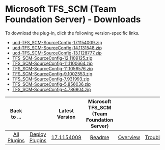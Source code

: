 
# Microsoft TFS_SCM (Team Foundation Server) - Downloads

To download the plug-in, click the following version-specific links.

- [ucd-TFS_SCM-SourceConfig-17.1154009.zip](https://raw.githubusercontent.com/UrbanCode/IBM-UCD-PLUGINS/main/files/TFS_SCM-SourceConfig/ucd-TFS_SCM-SourceConfig-17.1154009.zip)
- [ucd-TFS_SCM-SourceConfig-14.1131548.zip](https://raw.githubusercontent.com/UrbanCode/IBM-UCD-PLUGINS/main/files/TFS_SCM-SourceConfig/ucd-TFS_SCM-SourceConfig-14.1131548.zip)
- [ucd-TFS_SCM-SourceConfig-13.1128777.zip](https://raw.githubusercontent.com/UrbanCode/IBM-UCD-PLUGINS/main/files/TFS_SCM-SourceConfig/ucd-TFS_SCM-SourceConfig-13.1128777.zip)
- [TFS_SCM-SourceConfig-12.1109125.zip](https://raw.githubusercontent.com/UrbanCode/IBM-UCD-PLUGINS/main/files/TFS_SCM-SourceConfig/TFS_SCM-SourceConfig-12.1109125.zip)
- [TFS_SCM-SourceConfig-11.1100664.zip](https://raw.githubusercontent.com/UrbanCode/IBM-UCD-PLUGINS/main/files/TFS_SCM-SourceConfig/TFS_SCM-SourceConfig-11.1100664.zip)
- [TFS_SCM-SourceConfig-11.1056576.zip](https://raw.githubusercontent.com/UrbanCode/IBM-UCD-PLUGINS/main/files/TFS_SCM-SourceConfig/TFS_SCM-SourceConfig-11.1056576.zip)
- [TFS_SCM-SourceConfig-9.1002553.zip](https://raw.githubusercontent.com/UrbanCode/IBM-UCD-PLUGINS/main/files/TFS_SCM-SourceConfig/TFS_SCM-SourceConfig-9.1002553.zip)
- [TFS_SCM-SourceConfig-7.931993.zip](https://raw.githubusercontent.com/UrbanCode/IBM-UCD-PLUGINS/main/files/TFS_SCM-SourceConfig/TFS_SCM-SourceConfig-7.931993.zip)
- [TFS_SCM-SourceConfig-5.856036.zip](https://raw.githubusercontent.com/UrbanCode/IBM-UCD-PLUGINS/main/files/TFS_SCM-SourceConfig/TFS_SCM-SourceConfig-5.856036.zip)
- [TFS_SCM-SourceConfig-4.786804.zip](https://raw.githubusercontent.com/UrbanCode/IBM-UCD-PLUGINS/main/files/TFS_SCM-SourceConfig/TFS_SCM-SourceConfig-4.786804.zip)

|Back to ...||Latest Version|Microsoft TFS_SCM (Team Foundation Server) |||||
| :---: | :---: | :---: | :---: | :---: | :---: | :---: | :---: |
|[All Plugins](../../index.md)|[Deploy Plugins](../README.md)|[17.1154009](https://raw.githubusercontent.com/UrbanCode/IBM-UCD-PLUGINS/main/files/TFS_SCM-SourceConfig/ucd-TFS_SCM-SourceConfig-17.1154009.zip)|[Readme](README.md)|[Overview](overview.md)|[Troubleshooting](troubleshooting.md)|[Settings](settings.md)|[Usage](usage.md)|
